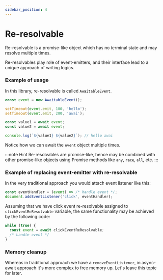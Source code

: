 ```yaml
---
sidebar_position: 4
---
```


# Re-resolvable

Re-resolvable is a promise-like object which has no terminal state and may resolve multiple times.

Re-resolvables play role of event-emitters, and their interface lead to a unique approach of writing logics.

### Example of usage

In this library, re-resolvable is called `AwaitableEvent`.

```ts title="Example of AwaitableEvent usage"
const event = new AwaitableEvent();

setTimeout(event.emit, 100, 'hello');
setTimeout(event.emit, 200, 'awai');

const value1 = await event;
const value2 = await event;

console.log(`${value1} ${value2}`); // hello awai
```

Notice how we can await the `event` object multiple times.


:::note Hint
 Re-resolvables are promise-like, hence may be combined with other promise-like objects using Promise methods like `any`, `race`, `all`, etc.
:::


### Example of replacing event-emitter with re-resolvable

In the very traditional approach you would attach event listener like this:

```ts title="Traditional way of listening to events"
const eventHandler = (event) => /* handle event */;
document.addEventListener('click', eventHandler);
```

Assuming that we have click event re-resolvable assigned to `clickEventReResolvable` variable, the same functionality may be achieved by the following code:

```ts title="Re-resolvable way of listening to events"
while (true) {
  const event = await clickEventReResolvable;
  /* handle event */
}
```

### Memory cleanup

Whereas in traditional approach we have a `removeEventListener`, in async-await approach it's more complex to free memory up. Let's leave this topic for later.

